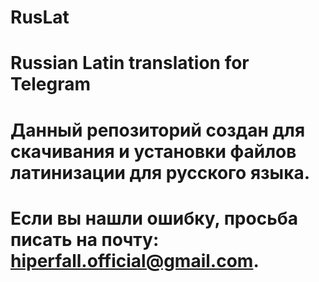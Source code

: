 # RusLat
# Russian Latin translation for Telegram
# Данный репозиторий создан для скачивания и установки файлов латинизации для русского языка.
# Если вы нашли ошибку, просьба писать на почту: hiperfall.official@gmail.com.
